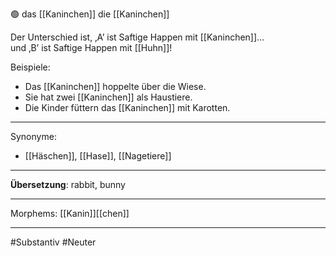🟢 das [[Kaninchen]]
die [[Kaninchen]]

Der Unterschied ist, ‚A’ ist Saftige Happen mit [[Kaninchen]]…und ‚B’ ist Saftige Happen mit [[Huhn]]!  


Beispiele:

- Das [[Kaninchen]] hoppelte über die Wiese.
- Sie hat zwei [[Kaninchen]] als Haustiere.
- Die Kinder füttern das [[Kaninchen]] mit Karotten.

---
Synonyme:
- [[Häschen]], [[Hase]], [[Nagetiere]]

---
**Übersetzung**: rabbit, bunny

---

Morphems:
[[Kanin]][[chen]]

---
#Substantiv #Neuter